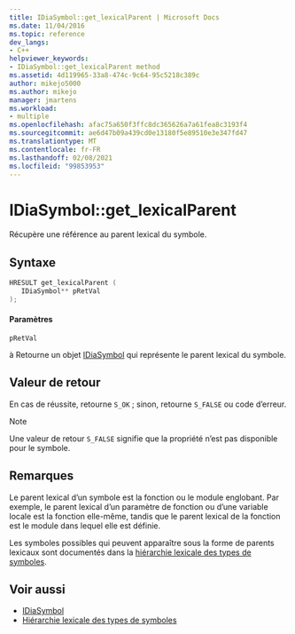 ```yaml
---
title: IDiaSymbol::get_lexicalParent | Microsoft Docs
ms.date: 11/04/2016
ms.topic: reference
dev_langs:
- C++
helpviewer_keywords:
- IDiaSymbol::get_lexicalParent method
ms.assetid: 4d119965-33a8-474c-9c64-95c5218c389c
author: mikejo5000
ms.author: mikejo
manager: jmartens
ms.workload:
- multiple
ms.openlocfilehash: afac75a650f3ffc8dc365626a7a61fea8c3193f4
ms.sourcegitcommit: ae6d47b09a439cd0e13180f5e89510e3e347fd47
ms.translationtype: MT
ms.contentlocale: fr-FR
ms.lasthandoff: 02/08/2021
ms.locfileid: "99853953"
---
```

# <a name="idiasymbolget_lexicalparent"></a>IDiaSymbol::get_lexicalParent
Récupère une référence au parent lexical du symbole.

## <a name="syntax"></a>Syntaxe

```C++
HRESULT get_lexicalParent ( 
   IDiaSymbol** pRetVal
);
```

#### <a name="parameters"></a>Paramètres
 `pRetVal`

à Retourne un objet [IDiaSymbol](../../debugger/debug-interface-access/idiasymbol.md) qui représente le parent lexical du symbole.

## <a name="return-value"></a>Valeur de retour
 En cas de réussite, retourne `S_OK` ; sinon, retourne `S_FALSE` ou code d’erreur.

> [!NOTE]
> Une valeur de retour `S_FALSE` signifie que la propriété n’est pas disponible pour le symbole.

## <a name="remarks"></a>Remarques
 Le parent lexical d’un symbole est la fonction ou le module englobant. Par exemple, le parent lexical d’un paramètre de fonction ou d’une variable locale est la fonction elle-même, tandis que le parent lexical de la fonction est le module dans lequel elle est définie.

 Les symboles possibles qui peuvent apparaître sous la forme de parents lexicaux sont documentés dans la [hiérarchie lexicale des types de symboles](../../debugger/debug-interface-access/lexical-hierarchy-of-symbol-types.md).

## <a name="see-also"></a>Voir aussi
- [IDiaSymbol](../../debugger/debug-interface-access/idiasymbol.md)
- [Hiérarchie lexicale des types de symboles](../../debugger/debug-interface-access/lexical-hierarchy-of-symbol-types.md)
